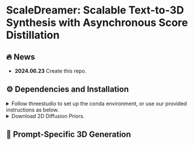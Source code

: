 # ScaleDreamer: Scalable Text-to-3D Synthesis with Asynchronous Score Distillation

## 🔥 News

- **2024.06.23** Create this repo.

## ⚙️ Dependencies and Installation

<details>
<summary> Follow threestudio to set up the conda environment, or use our provided instructions as below. </summary>
 
- Create a virtual environment:

```sh
conda create -n scaledreamer python=3.10
conda activate scaledreamer
```
- Install PyTorch
```sh
# Prefer using the latest version of CUDA and PyTorch 
conda install pytorch==2.2.0 torchvision==0.17.0 torchaudio==2.2.0 pytorch-cuda=12.1 -c pytorch -c nvidia
```
- (Optional, Recommended) Install [xFormers](https://github.com/facebookresearch/xformers) for attention acceleration.
```sh
conda install xformers -c xformers
```
- (Optional, Recommended) Install ninja to speed up the compilation of CUDA extensions:

```sh
pip install ninja
```

- Install major dependencies:

```sh
pip install -r requirements.txt
```
- Install [iNGP](https://github.com/NVlabs/instant-ngp) and [nerf-acc](https://github.com/nerfstudio-project/nerfacc):

```sh
export PATH="/usr/local/cuda/bin:$PATH"
export LD_LIBRARY_PATH="/usr/local/cuda/lib64:$LD_LIBRARY_PATH"
pip install git+https://github.com/NVlabs/tiny-cuda-nn/#subdirectory=bindings/torch
pip install git+https://github.com/NVlabs/nvdiffrast.git
```
If you encounter errors while installing iNGP, it is recommended to check your gcc version. Follow these instructions to change the gcc version within your conda environment. Then return to the repository directory to install iNGP again.
 ```sh
conda install -c conda-forge gxx=9.5.0
cd  $CONDA_PREFIX/lib
ln -s  /usr/lib/x86_64-linux-gnu/libcuda.so ./
cd <your repo directory>
```
</details>

<details>
<summary> Download 2D Diffusion Priors. </summary>
 
- Download [SD-v2.1-base](https://huggingface.co/stabilityai/stable-diffusion-2-1-base) and [MVDream](https://mv-dream.github.io/) to the local directory `pretrained`.
 
```
python scripts/download_pretrained_models.py
```
</details>

## 🌈 Prompt-Specific 3D Generation
